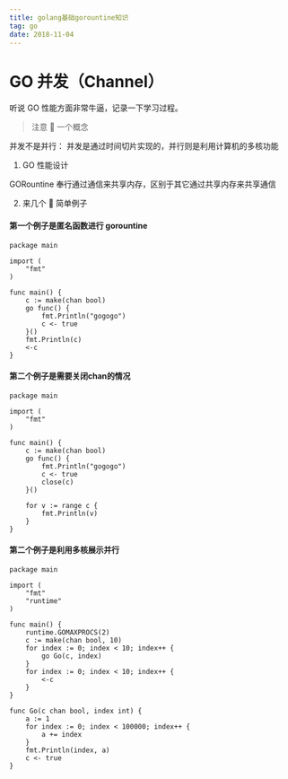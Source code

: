 ```yaml
---
title: golang基础gorountine知识
tag: go
date: 2018-11-04
---
```


# GO 并发（Channel）

听说 GO 性能方面非常牛逼，记录一下学习过程。

> 注意  一个概念

并发不是并行： 并发是通过时间切片实现的，并行则是利用计算机的多核功能

1. GO 性能设计

GORountine 奉行通过通信来共享内存，区别于其它通过共享内存来共享通信

2. 来几个  简单例子

#### 第一个例子是匿名函数进行 gorountine

```
package main

import (
	"fmt"
)

func main() {
	c := make(chan bool)
	go func() {
		fmt.Println("gogogo")
		c <- true
	}()
	fmt.Println(c)
	<-c
}
```

#### 第二个例子是需要关闭chan的情况

```
package main

import (
	"fmt"
)

func main() {
	c := make(chan bool)
	go func() {
		fmt.Println("gogogo")
		c <- true
		close(c)
	}()

	for v := range c {
		fmt.Println(v)
	}
}
```

#### 第二个例子是利用多核展示并行

```
package main

import (
	"fmt"
	"runtime"
)

func main() {
	runtime.GOMAXPROCS(2)
	c := make(chan bool, 10)
	for index := 0; index < 10; index++ {
		go Go(c, index)
	}
	for index := 0; index < 10; index++ {
		<-c
	}
}

func Go(c chan bool, index int) {
	a := 1
	for index := 0; index < 100000; index++ {
		a += index
	}
	fmt.Println(index, a)
	c <- true
}

```
